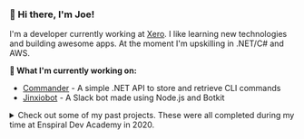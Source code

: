 ### 👋 Hi there, I'm Joe!

I'm a developer currently working at [Xero][xero]. I like learning new technologies and building awesome apps. At the moment I'm upskilling in .NET/C# and AWS.

**🔭 What I'm currently working on:**

  - [Commander][commander] - A simple .NET API to store and retrieve CLI commands
  - [Jinxiobot][jinxiobot] - A Slack bot made using Node.js and Botkit
<!-- - [CatchUp][catchup] - an app for organising, finding and attending social events. I'm using this to help build my skills in ASP.NET Core, C# and TypeScript -->
<!-- - [Allocredit][allocredit] - an app that allows Xero users to allocate credit notes to their AR invoices in bulk -->

<details>
  <summary>Check out some of my past projects. These were all completed during my time at Enspiral Dev Academy in 2020.</summary>
  <br>

  - [Pantree][pantree] - a simple meal planner with focuses on sustainability and connecting users to locally sourced ingredients
  - [show-me-the-money][show-me-the-money] - Records and tracks the cost of meetings based on hourly rates of the attendees
  - [todo-full-stack][todo-full-stack] - A simple to-do list app
  - [quiz-me-tender][quiz-me-tender] - Pub quiz app!
  - [life-of-the-party][life-of-the-party] - Web-based version of the American card game, Black or Red
  - [grateful-8][grateful-8] - The magic 8 ball redefined
  - [mind-eater][mind-eater] - A very basic game that 'guesses' what your favourite food is
  - [conways][conways] - Console app that simulates Conway's Game of Life
  - [tdd-bowling][tdd-bowling] - A bowling score calculator built using TDD
  - [sonic-minesweeper][sonic-minesweeper] - Minesweeper to the theme of Sonic the Hedgehog
  - [calculator][calculator] - A basic calculator inspired by retro Casio calculator watches
</details>

[xero]: https://www.xero.com/
[eda]: https://devacademy.co.nz/

[commander]: https://github.com/josef-butler/commander
[jinxiobot]: https://github.com/josef-butler/jinxiobot

[pantree]: https://github.com/kotare-2020/Pantree
[catchup]: https://github.com/josef-butler/catchup
[allocredit]: https://github.com/josef-butler/allocredit

[todo-full-stack]: https://github.com/josef-butler/todo-full-stack
[show-me-the-money]: https://github.com/josef-butler/show-me-the-money
[conways]: https://github.com/josef-butler/conways
[life-of-the-party]: https://github.com/kotare-2020/life-of-the-party
[quiz-me-tender]: https://github.com/kotare-2020/quiz-me-tender
[grateful-8]: https://github.com/kotare-2020/grateful-8
[mind-eater]: https://github.com/kotare-2020/mind-eater
[tdd-bowling]: https://github.com/josef-butler/tdd-bowling
[sonic-minesweeper]: https://github.com/josef-butler/sonic-minesweeper
[calculator]: https://github.com/josef-butler/calculator
